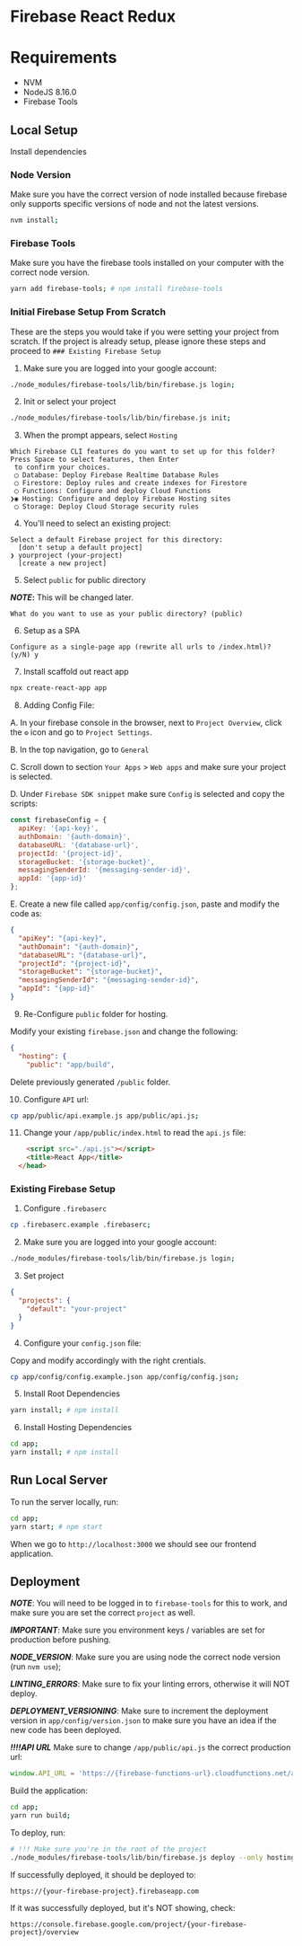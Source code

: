 # Firebase React Redux

# Requirements

- NVM
- NodeJS 8.16.0
- Firebase Tools

## Local Setup

Install dependencies

### Node Version

Make sure you have the correct version of node installed because firebase only supports specific versions of node and not the latest versions.

```bash
nvm install;
```

### Firebase Tools

Make sure you have the firebase tools installed on your computer with the correct node version.

```bash
yarn add firebase-tools; # npm install firebase-tools
```

### Initial Firebase Setup From Scratch

These are the steps you would take if you were setting your project from scratch. If the project is already setup, please ignore these steps and proceed to `### Existing Firebase Setup`

1. Make sure you are logged into your google account:

```bash
./node_modules/firebase-tools/lib/bin/firebase.js login;
```

2. Init or select your project

```bash
./node_modules/firebase-tools/lib/bin/firebase.js init;
```

3. When the prompt appears, select `Hosting`

```
Which Firebase CLI features do you want to set up for this folder? Press Space to select features, then Enter
 to confirm your choices.
 ◯ Database: Deploy Firebase Realtime Database Rules
 ◯ Firestore: Deploy rules and create indexes for Firestore
 ◯ Functions: Configure and deploy Cloud Functions
❯◉ Hosting: Configure and deploy Firebase Hosting sites
 ◯ Storage: Deploy Cloud Storage security rules
```

4. You'll need to select an existing project:

```
Select a default Firebase project for this directory:
  [don't setup a default project]
❯ yourproject (your-project)
  [create a new project]
```

5. Select `public` for public directory

**_NOTE_:** This will be changed later.

```
What do you want to use as your public directory? (public)
```

6. Setup as a SPA

```
Configure as a single-page app (rewrite all urls to /index.html)? (y/N) y
```

7. Install scaffold out react app

```bash
npx create-react-app app
```

8. Adding Config File:

A. In your firebase console in the browser, next to `Project Overview`, click the `⚙` icon and go to `Project Settings`.

B. In the top navigation, go to `General`

C. Scroll down to section `Your Apps` > `Web apps` and make sure your project is selected.

D. Under `Firebase SDK snippet` make sure `Config` is selected and copy the scripts:

```javascript
const firebaseConfig = {
  apiKey: '{api-key}',
  authDomain: '{auth-domain}',
  databaseURL: '{database-url}',
  projectId: '{project-id}',
  storageBucket: '{storage-bucket}',
  messagingSenderId: '{messaging-sender-id}',
  appId: '{app-id}'
};
```

E. Create a new file called `app/config/config.json`, paste and modify the code as:

```json
{
  "apiKey": "{api-key}",
  "authDomain": "{auth-domain}",
  "databaseURL": "{database-url}",
  "projectId": "{project-id}",
  "storageBucket": "{storage-bucket}",
  "messagingSenderId": "{messaging-sender-id}",
  "appId": "{app-id}"
}
```

9. Re-Configure `public` folder for hosting.

Modify your existing `firebase.json` and change the following:

```json
{
  "hosting": {
    "public": "app/build",
```

Delete previously generated `/public` folder.

10. Configure `API` url:

```bash
cp app/public/api.example.js app/public/api.js;
```

11. Change your `/app/public/index.html` to read the `api.js` file:

```html
    <script src="./api.js"></script>
    <title>React App</title>
  </head>
```

### Existing Firebase Setup

1. Configure `.firebaserc`

```bash
cp .firebaserc.example .firebaserc;
```

2. Make sure you are logged into your google account:

```bash
./node_modules/firebase-tools/lib/bin/firebase.js login;
```

3. Set project

```json
{
  "projects": {
    "default": "your-project"
  }
}
```

4. Configure your `config.json` file:

Copy and modify accordingly with the right crentials.

```bash
cp app/config/config.example.json app/config/config.json;
```

5. Install Root Dependencies

```bash
yarn install; # npm install
```

6. Install Hosting Dependencies

```bash
cd app;
yarn install; # npm install
```

## Run Local Server

To run the server locally, run:

```bash
cd app;
yarn start; # npm start
```

When we go to `http://localhost:3000` we should see our frontend application.

## Deployment

**_NOTE_**: You will need to be logged in to `firebase-tools` for this to work, and make sure you are set the correct `project` as well.

**_IMPORTANT_**: Make sure you environment keys / variables are set for production before pushing.

**_NODE_VERSION_**: Make sure you are using node the correct node version (run `nvm use`);

**_LINTING_ERRORS_**: Make sure to fix your linting errors, otherwise it will NOT deploy.

**_DEPLOYMENT_VERSIONING_**: Make sure to increment the deployment version in `app/config/version.json` to make sure you have an idea if the new code has been deployed.

**_!!!!API URL_** Make sure to change `/app/public/api.js` the correct production url:

```javascript
window.API_URL = 'https://{firebase-functions-url}.cloudfunctions.net/app';
```

Build the application:

```bash
cd app;
yarn run build;
```

To deploy, run:

```bash
# !!! Make sure you're in the root of the project
./node_modules/firebase-tools/lib/bin/firebase.js deploy --only hosting;
```

If successfully deployed, it should be deployed to:

`https://{your-firebase-project}.firebaseapp.com`

If it was successfully deployed, but it's NOT showing, check:

`https://console.firebase.google.com/project/{your-firebase-project}/overview`
